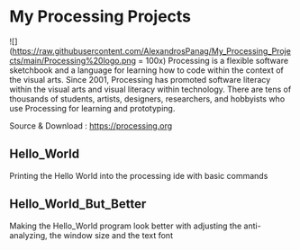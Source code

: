 # My Processing Projects

![](https://raw.githubusercontent.com/AlexandrosPanag/My_Processing_Projects/main/Processing%20logo.png = 100x)
Processing is a flexible software sketchbook and a language for learning how to code within the context of the visual arts. Since 2001, Processing has promoted software literacy within the visual arts and visual literacy within technology. There are tens of thousands of students, artists, designers, researchers, and hobbyists who use Processing for learning and prototyping.


Source & Download : https://processing.org


Hello_World
-----

Printing the Hello World into the processing ide with basic commands


Hello_World_But_Better
-----

Making the Hello_World program look better with adjusting the anti-analyzing, the window size and the text font
